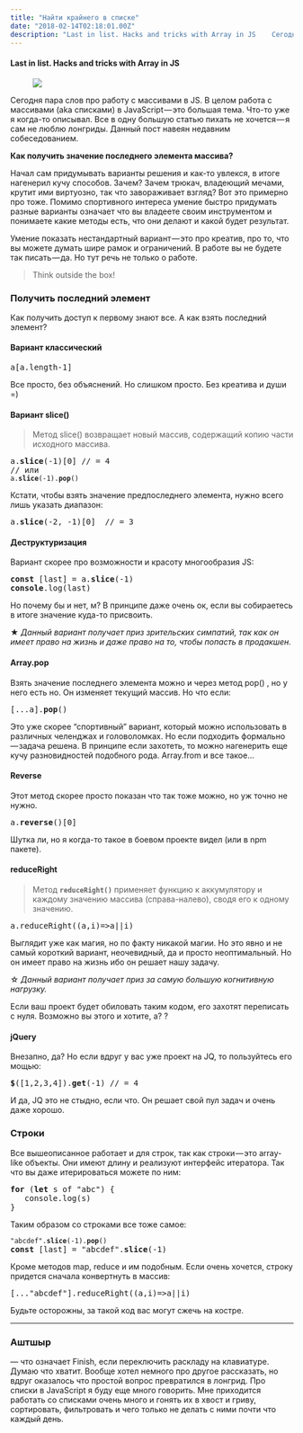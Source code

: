 ```yaml
---
title: "Найти крайнего в списке"
date: "2018-02-14T02:18:01.00Z"
description: "Last in list. Hacks and tricks with Array in JS    Сегодня пара слов про работу с массивами в JS. В целом работа с массивами (ak"
---
```


<!--kg-card-begin: html--><h4>Last in list. Hacks and tricks with Array in JS</h4>
<figure>
<p><img data-width="800" data-height="444" src="https://cdn-images-1.medium.com/max/800/1*Q3fAq_vF-c2CLggcC2FuVg.jpeg"><br />
</figure>
<p>Сегодня пара слов про работу с массивами в JS. В целом работа с массивами (aka списками) в JavaScript — это большая тема. Что-то уже я когда-то описывал. Все в одну большую статью пихать не хочется — я сам не люблю лонгриды. Данный пост навеян недавним собеседованием.</p>
<p><strong>Как получить значение последнего элемента массива?</strong></p>
<p>Начал сам придумывать варианты решения и как-то увлекся, в итоге нагенерил кучу способов. Зачем? Зачем трюкач, владеющий мечами, крутит ими виртуозно, так что завораживает взгляд? Вот это примерно про тоже. Помимо спортивного интереса умение быстро придумать разные варианты означает что вы владеете своим инструментом и понимаете какие методы есть, что они делают и какой будет результат.</p>
<p>Умение показать нестандартный вариант — это про креатив, про то, что вы можете думать шире рамок и ограничений. В работе вы не будете так писать — да. Но тут речь не только о работе.</p>
<blockquote><p>Think outside the box!</p></blockquote>
<h3>Получить последний элемент</h3>
<p>Как получить доступ к первому знают все. А как взять последний элемент?</p>
<h4>Вариант классический</h4>
<pre>a[a.length-1]</pre>
<p>Все просто, без объяснений. Но слишком просто. Без креатива и души =)</p>
<h4><strong>Вариант slice()</strong></h4>
<blockquote><p>Метод slice() возвращает новый массив, содержащий копию части исходного массива.</p></blockquote>
<pre>a.<strong>slice</strong>(-1)[0] // = 4<br>// или<br><code>a.<strong>slice</strong>(-1).<strong>pop</strong>()</code></pre>
<p>Кстати, чтобы взять значение предпоследнего элемента, нужно всего лишь указать диапазон:</p>
<pre>a.<strong>slice</strong>(-2, -1)[0]  // = 3</pre>
<h4>Деструктуризация</h4>
<p>Вариант скорее про возможности и красоту многообразия JS:</p>
<pre><strong>const</strong> [last] = a.<strong>slice</strong>(-1)<br><strong>console</strong>.log(last)</pre>
<p>Но почему бы и нет, м? В принципе даже очень ок, если вы собираетесь в итоге значение куда-то присвоить.</p>
<p>★<em> Данный вариант получает приз зрительских симпатий, так как он имеет право на жизнь и даже право на то, чтобы попасть в продакшен.</em></p>
<h4>Array.pop</h4>
<p>Взять значение последнего элемента можно и через метод pop() , но у него есть но. Он изменяет текущий массив. Но что если:</p>
<pre>[...a].<strong>pop</strong>()</pre>
<p>Это уже скорее “спортивный” вариант, который можно использовать в различных челенджах и головоломках. Но если подходить формально — задача решена. В принципе если захотеть, то можно нагенерить еще кучу разновидностей подобного рода. Array.from и все такое…</p>
<h4>Reverse</h4>
<p>Этот метод скорее просто показан что так тоже можно, но уж точно не нужно.</p>
<pre>a.<strong>reverse</strong>()[0]</pre>
<p>Шутка ли, но я когда-то такое в боевом проекте видел (или в npm пакете).</p>
<h4>reduceRight</h4>
<blockquote><p>Метод <code><strong>reduceRight()</strong></code> применяет функцию к аккумулятору и каждому значению массива (справа-налево), сводя его к одному значению.</p></blockquote>
<pre>a.reduceRight((a,i)=&gt;a||i)</pre>
<p>Выглядит уже как магия, но по факту никакой магии. Но это явно и не самый короткий вариант, неочевидный, да и просто неоптимальный. Но он имеет право на жизнь ибо он решает нашу задачу.</p>
<p>☆ <em>Данный вариант получает приз за самую большую когнитивную нагрузку.</em></p>
<p>Если ваш проект будет обиловать таким кодом, его захотят переписать с нуля. Возможно вы этого и хотите, а? ?</p>
<h4>jQuery</h4>
<p>Внезапно, да? Но если вдруг у вас уже проект на JQ, то пользуйтесь его мощью:</p>
<pre><strong>$</strong>([1,2,3,4]).<strong>get</strong>(-1) // = 4</pre>
<p>И да, JQ это не стыдно, если что. Он решает свой пул задач и очень даже хорошо.</p>
<h3>Строки</h3>
<p>Все вышеописанное работает и для строк, так как строки — это array-like объекты. Они имеют длину и реализуют интерфейс итератора. Так что вы даже итерироваться можете по ним:</p>
<pre><strong>for</strong> (<strong>let</strong> s of "abc") {<br>   console.log(s)<br>}</pre>
<p>Таким образом со строками все тоже самое:</p>
<pre><code>"abcdef".<strong>slice</strong>(-1).<strong>pop</strong>()<br></code><strong>const</strong> [last] = "abcdef".<strong>slice</strong>(-1)</pre>
<p>Кроме методов map, reduce и им подобным. Если очень хочется, строку придется сначала конвертнуть в массив:</p>
<pre>[..."abcdef"].reduceRight((a,i)=&gt;a||i)</pre>
<p>Будьте осторожны, за такой код вас могут сжечь на костре.</p>
<hr>
<h3>Аштшыр</h3>
<p>— что означает Finish, если переключить раскладу на клавиатуре. Думаю что хватит. Вообще хотел немного про другое рассказать, но вдруг оказалось что простой вопрос превратился в лонгрид. Про списки в JavaScript я буду еще много говорить. Мне приходится работать со списками очень много и гонять их в хвост и гриву, сортировать, фильтровать и чего только не делать с ними почти что каждый день.</p>
<!--kg-card-end: html-->

